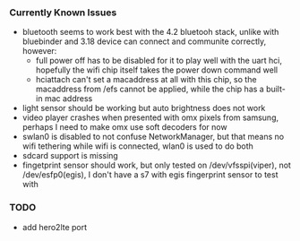### Currently Known Issues
- bluetooth seems to work best with the 4.2 bluetooh stack, unlike with bluebinder and 3.18 device can connect and communite correctly, however:
	- full power off has to be disabled for it to play well with the uart hci, hopefully the wifi chip itself takes the power down command well
	- hciattach can't set a macaddress at all with this chip, so the macaddress from /efs cannot be applied, while the chip has a built-in mac address
- light sensor should be working but auto brightness does not work
- video player crashes when presented with omx pixels from samsung, perhaps I need to make omx use soft decoders for now
- swlan0 is disabled to not confuse NetworkManager, but that means no wifi tethering while wifi is connected, wlan0 is used to do both
- sdcard support is missing
- fingetprint sensor should work, but only tested on /dev/vfsspi(viper), not /dev/esfp0(egis), I don't have a s7 with egis fingerprint sensor to test with

### TODO
- add hero2lte port
